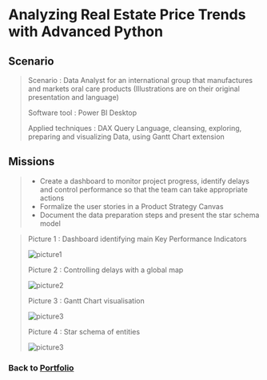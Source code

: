# Analyzing Real Estate Price Trends with Advanced Python

## Scenario
 > Scenario : Data Analyst for an international group that manufactures and markets oral care products (Illustrations are on their original presentation and language)
> 
 > Software tool : Power BI Desktop
>
 > Applied techniques : DAX Query Language, cleansing, exploring, preparing and visualizing Data, using Gantt Chart extension

## Missions
> * Create a dashboard to monitor project progress, identify delays and control performance so that the team can take appropriate actions
> * Formalize the user stories in a Product Strategy Canvas
> * Document the data preparation steps and present the star schema model

>   Picture 1 : Dashboard identifying main Key Performance Indicators
> 
>   ![picture1](/Projects/Project_7_folder/images/Image_1.png)
> 
>   Picture 2 : Controlling delays with a global map
>
>   ![picture2](/Projects/Project_7_folder/images/Image_2.png)
> 
>   Picture 3 : Gantt Chart visualisation
>
>   ![picture3](/Projects/Project_7_folder/images/Image_3.png)
> 
>   Picture 4 : Star schema of entities
>
>   ![picture3](/Projects/Project_7_folder/images/Image_4.png)


### Back to [Portfolio](https://ivancor93.github.io/Portfolio)
